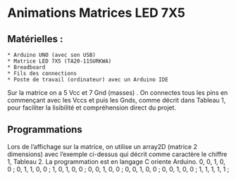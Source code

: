 # Animations Matrices LED 7X5

## Matérielles : 
    * Arduino UNO (avec son USB)
    * Matrice LED 7X5 (TA20-11SURKWA)
    * Breadboard
    * Fils des connections
    * Poste de travail (ordinateur) avec un Arduino IDE

Sur la matrice on a 5 Vcc et 7 Gnd (masses) . On connectes tous les pins en commençant avec les Vccs et puis les Gnds, comme décrit dans Tableau 1, pour faciliter la lisibilité et compréhension direct du projet.

## Programmations
Lors de l’affichage sur la matrice, on utilise un array2D (matrice 2 dimensions) avec l’exemple ci-dessus qui décrit comme caractère le chiffre 1, Tableau 2. La programmation est en langage C oriente Arduino.
	0, 0, 1, 0, 0 ;
	0, 1, 1, 0, 0 ;
	1, 0, 1, 0, 0 ;
	0, 0, 1, 0, 0 ;
	0, 0, 1, 0, 0 ;
	0, 0, 1, 0, 0 ;
	1, 1, 1, 1, 1 ;